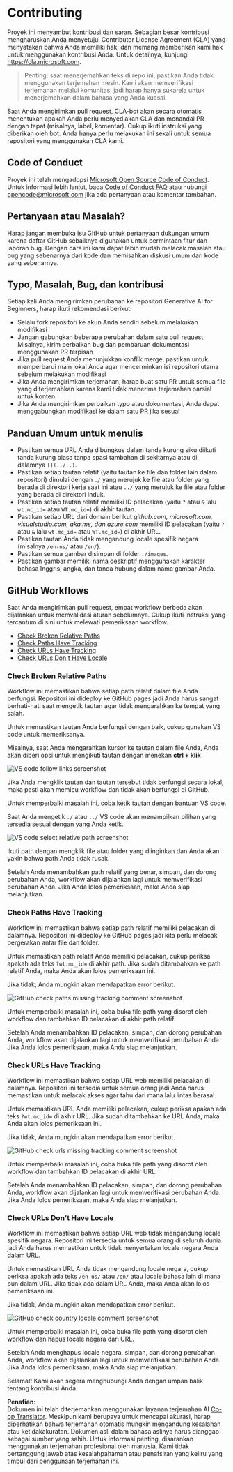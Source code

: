<!--
CO_OP_TRANSLATOR_METADATA:
{
  "original_hash": "57c41f2af71001a2cff9d8eb797cb843",
  "translation_date": "2025-07-09T06:10:04+00:00",
  "source_file": "CONTRIBUTING.md",
  "language_code": "id"
}
-->
# Contributing

Proyek ini menyambut kontribusi dan saran. Sebagian besar kontribusi mengharuskan Anda
menyetujui Contributor License Agreement (CLA) yang menyatakan bahwa Anda memiliki hak,
dan memang memberikan kami hak untuk menggunakan kontribusi Anda. Untuk detailnya, kunjungi
<https://cla.microsoft.com>.

> Penting: saat menerjemahkan teks di repo ini, pastikan Anda tidak menggunakan terjemahan mesin. Kami akan memverifikasi terjemahan melalui komunitas, jadi harap hanya sukarela untuk menerjemahkan dalam bahasa yang Anda kuasai.

Saat Anda mengirimkan pull request, CLA-bot akan secara otomatis menentukan apakah Anda perlu
menyediakan CLA dan menandai PR dengan tepat (misalnya, label, komentar). Cukup ikuti
instruksi yang diberikan oleh bot. Anda hanya perlu melakukan ini sekali untuk semua repositori yang menggunakan CLA kami.

## Code of Conduct

Proyek ini telah mengadopsi [Microsoft Open Source Code of Conduct](https://opensource.microsoft.com/codeofconduct/?WT.mc_id=academic-105485-koreyst).
Untuk informasi lebih lanjut, baca [Code of Conduct FAQ](https://opensource.microsoft.com/codeofconduct/faq/?WT.mc_id=academic-105485-koreyst) atau hubungi [opencode@microsoft.com](mailto:opencode@microsoft.com) jika ada pertanyaan atau komentar tambahan.

## Pertanyaan atau Masalah?

Harap jangan membuka isu GitHub untuk pertanyaan dukungan umum karena daftar GitHub sebaiknya digunakan untuk permintaan fitur dan laporan bug. Dengan cara ini kami dapat lebih mudah melacak masalah atau bug yang sebenarnya dari kode dan memisahkan diskusi umum dari kode yang sebenarnya.

## Typo, Masalah, Bug, dan kontribusi

Setiap kali Anda mengirimkan perubahan ke repositori Generative AI for Beginners, harap ikuti rekomendasi berikut.

* Selalu fork repositori ke akun Anda sendiri sebelum melakukan modifikasi
* Jangan gabungkan beberapa perubahan dalam satu pull request. Misalnya, kirim perbaikan bug dan pembaruan dokumentasi menggunakan PR terpisah
* Jika pull request Anda menunjukkan konflik merge, pastikan untuk memperbarui main lokal Anda agar mencerminkan isi repositori utama sebelum melakukan modifikasi
* Jika Anda mengirimkan terjemahan, harap buat satu PR untuk semua file yang diterjemahkan karena kami tidak menerima terjemahan parsial untuk konten
* Jika Anda mengirimkan perbaikan typo atau dokumentasi, Anda dapat menggabungkan modifikasi ke dalam satu PR jika sesuai

## Panduan Umum untuk menulis

- Pastikan semua URL Anda dibungkus dalam tanda kurung siku diikuti tanda kurung biasa tanpa spasi tambahan di sekitarnya atau di dalamnya `[](../..)`.
- Pastikan setiap tautan relatif (yaitu tautan ke file dan folder lain dalam repositori) dimulai dengan `./` yang merujuk ke file atau folder yang berada di direktori kerja saat ini atau `../` yang merujuk ke file atau folder yang berada di direktori induk.
- Pastikan setiap tautan relatif memiliki ID pelacakan (yaitu `?` atau `&` lalu `wt.mc_id=` atau `WT.mc_id=`) di akhir tautan.
- Pastikan setiap URL dari domain berikut _github.com, microsoft.com, visualstudio.com, aka.ms, dan azure.com_ memiliki ID pelacakan (yaitu `?` atau `&` lalu `wt.mc_id=` atau `WT.mc_id=`) di akhir URL.
- Pastikan tautan Anda tidak mengandung locale spesifik negara (misalnya `/en-us/` atau `/en/`).
- Pastikan semua gambar disimpan di folder `./images`.
- Pastikan gambar memiliki nama deskriptif menggunakan karakter bahasa Inggris, angka, dan tanda hubung dalam nama gambar Anda.

## GitHub Workflows

Saat Anda mengirimkan pull request, empat workflow berbeda akan dijalankan untuk memvalidasi aturan sebelumnya.
Cukup ikuti instruksi yang tercantum di sini untuk melewati pemeriksaan workflow.

- [Check Broken Relative Paths](../..)
- [Check Paths Have Tracking](../..)
- [Check URLs Have Tracking](../..)
- [Check URLs Don't Have Locale](../..)

### Check Broken Relative Paths

Workflow ini memastikan bahwa setiap path relatif dalam file Anda berfungsi.
Repositori ini dideploy ke GitHub pages jadi Anda harus sangat berhati-hati saat mengetik tautan agar tidak mengarahkan ke tempat yang salah.

Untuk memastikan tautan Anda berfungsi dengan baik, cukup gunakan VS code untuk memeriksanya.

Misalnya, saat Anda mengarahkan kursor ke tautan dalam file Anda, Anda akan diberi opsi untuk mengikuti tautan dengan menekan **ctrl + klik**

![VS code follow links screenshot](../../translated_images/vscode-follow-link.85520ab6a1237adcf01cc9cd8c228ce7b32ae685a034250bd5109e2682b9dfca.id.png)

Jika Anda mengklik tautan dan tautan tersebut tidak berfungsi secara lokal, maka pasti akan memicu workflow dan tidak akan berfungsi di GitHub.

Untuk memperbaiki masalah ini, coba ketik tautan dengan bantuan VS code.

Saat Anda mengetik `./` atau `../` VS code akan menampilkan pilihan yang tersedia sesuai dengan yang Anda ketik.

![VS code select relative path screenshot](../../translated_images/vscode-select-relative-path.3804eb73c3a9e5f2d345e3d3288f8173a9e584254d0e505d8bcbc6461dbf1f6c.id.png)

Ikuti path dengan mengklik file atau folder yang diinginkan dan Anda akan yakin bahwa path Anda tidak rusak.

Setelah Anda menambahkan path relatif yang benar, simpan, dan dorong perubahan Anda, workflow akan dijalankan lagi untuk memverifikasi perubahan Anda.
Jika Anda lolos pemeriksaan, maka Anda siap melanjutkan.

### Check Paths Have Tracking

Workflow ini memastikan bahwa setiap path relatif memiliki pelacakan di dalamnya.
Repositori ini dideploy ke GitHub pages jadi kita perlu melacak pergerakan antar file dan folder.

Untuk memastikan path relatif Anda memiliki pelacakan, cukup periksa apakah ada teks `?wt.mc_id=` di akhir path.
Jika sudah ditambahkan ke path relatif Anda, maka Anda akan lolos pemeriksaan ini.

Jika tidak, Anda mungkin akan mendapatkan error berikut.

![GitHub check paths missing tracking comment screenshot](../../translated_images/github-check-paths-missing-tracking-comment.880d4afe03e898ffadeebe0f61f7fdea7525c25238bead9fecabc81a0a83b1c0.id.png)

Untuk memperbaiki masalah ini, coba buka file path yang disorot oleh workflow dan tambahkan ID pelacakan di akhir path relatif.

Setelah Anda menambahkan ID pelacakan, simpan, dan dorong perubahan Anda, workflow akan dijalankan lagi untuk memverifikasi perubahan Anda.
Jika Anda lolos pemeriksaan, maka Anda siap melanjutkan.

### Check URLs Have Tracking

Workflow ini memastikan bahwa setiap URL web memiliki pelacakan di dalamnya.
Repositori ini tersedia untuk semua orang jadi Anda harus memastikan untuk melacak akses agar tahu dari mana lalu lintas berasal.

Untuk memastikan URL Anda memiliki pelacakan, cukup periksa apakah ada teks `?wt.mc_id=` di akhir URL.
Jika sudah ditambahkan ke URL Anda, maka Anda akan lolos pemeriksaan ini.

Jika tidak, Anda mungkin akan mendapatkan error berikut.

![GitHub check urls missing tracking comment screenshot](../../translated_images/github-check-urls-missing-tracking-comment.1bd00d20b24a1e2e3179e59e1bd7d44f16637a1bb1ab265562565251166841ef.id.png)

Untuk memperbaiki masalah ini, coba buka file path yang disorot oleh workflow dan tambahkan ID pelacakan di akhir URL.

Setelah Anda menambahkan ID pelacakan, simpan, dan dorong perubahan Anda, workflow akan dijalankan lagi untuk memverifikasi perubahan Anda.
Jika Anda lolos pemeriksaan, maka Anda siap melanjutkan.

### Check URLs Don't Have Locale

Workflow ini memastikan bahwa setiap URL web tidak mengandung locale spesifik negara.
Repositori ini tersedia untuk semua orang di seluruh dunia jadi Anda harus memastikan untuk tidak menyertakan locale negara Anda dalam URL.

Untuk memastikan URL Anda tidak mengandung locale negara, cukup periksa apakah ada teks `/en-us/` atau `/en/` atau locale bahasa lain di mana pun dalam URL.
Jika tidak ada dalam URL Anda, maka Anda akan lolos pemeriksaan ini.

Jika tidak, Anda mungkin akan mendapatkan error berikut.

![GitHub check country locale comment screenshot](../../translated_images/github-check-country-locale-comment.2f4fe93228161dee6ec8210f3d6ccc66af6864f6b178b8d96f30818498fba72a.id.png)

Untuk memperbaiki masalah ini, coba buka file path yang disorot oleh workflow dan hapus locale negara dari URL.

Setelah Anda menghapus locale negara, simpan, dan dorong perubahan Anda, workflow akan dijalankan lagi untuk memverifikasi perubahan Anda.
Jika Anda lolos pemeriksaan, maka Anda siap melanjutkan.

Selamat! Kami akan segera menghubungi Anda dengan umpan balik tentang kontribusi Anda.

**Penafian**:  
Dokumen ini telah diterjemahkan menggunakan layanan terjemahan AI [Co-op Translator](https://github.com/Azure/co-op-translator). Meskipun kami berupaya untuk mencapai akurasi, harap diperhatikan bahwa terjemahan otomatis mungkin mengandung kesalahan atau ketidakakuratan. Dokumen asli dalam bahasa aslinya harus dianggap sebagai sumber yang sahih. Untuk informasi penting, disarankan menggunakan terjemahan profesional oleh manusia. Kami tidak bertanggung jawab atas kesalahpahaman atau penafsiran yang keliru yang timbul dari penggunaan terjemahan ini.